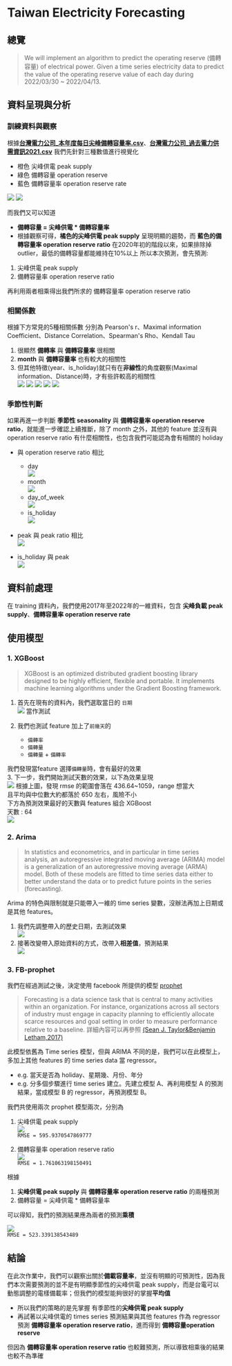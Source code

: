 # Taiwan Electricity Forecasting
## 總覽
>We will implement an algorithm to predict the operating reserve (備轉容量) of electrical power.
Given a time series electricity data to predict the value of the operating reserve value of each day during 2022/03/30 ~ 2022/04/13.

## 資料呈現與分析
### 訓練資料與觀察
根據[**台灣電力公司_本年度每日尖峰備轉容量率.csv**](https://data.gov.tw/dataset/25850)、[**台灣電力公司_過去電力供需資訊2021.csv**](https://data.gov.tw/dataset/19995)
我們先針對三種數值進行視覺化  
- 橙色 尖峰供電 peak supply
- 綠色 備轉容量 operation reserve
- 藍色 備轉容量率 operation reserve rate  

![](https://i.imgur.com/UT71PJG.png)
![](https://i.imgur.com/xga6xI9.png)

而我們又可以知道  
- **備轉容量 = 尖峰供電 * 備轉容量率**
- 根據觀察可得，**橘色的尖峰供電 peak supply** 呈現明顯的趨勢，而 **藍色的備轉容量率 operation reserve ratio** 在2020年初的階段以來，如果排除掉 outlier，最低的備轉容量都能維持在10%以上
所以本次預測，會先預測:

1. 尖峰供電 peak supply
2. 備轉容量率 operation reserve ratio

再利用兩者相乘得出我們所求的 備轉容量率 operation reserve ratio
### 相關係數
根據下方常見的5種相關係數 分別為
Pearson's r、Maximal information Coefficient、Distance Correlation、Spearman's Rho、Kendall Tau
1. 很顯然 **備轉率** 與 **備轉容量率** 很相關
2. **month** 與 **備轉容量率** 也有較大的相關性
3. 但其他特徵(year、is_holiday)就只有在**非線性**的角度觀察(Maximal information、Distance)時，才有些許較高的相關性  
![](https://i.imgur.com/ujFrTbT.png)
![](https://i.imgur.com/UDUJQTF.png)
![](https://i.imgur.com/rOFXhIz.png)
![](https://i.imgur.com/9GbTCvf.png)
![](https://i.imgur.com/jA05jJC.png)
### 季節性判斷  
如果再進一步判斷 **季節性 seasonality** 與 **備轉容量率 operation reserve ratio**，就能進一步確認上續推斷，除了 month 之外，其他的 feature 並沒有與 operation reserve ratio 有什麼相關性，也包含我們可能認為會有相關的 holiday

- 與 operation reserve ratio 相比
    - day  
![](https://i.imgur.com/7u11Mmq.png)
    - month  
![](https://i.imgur.com/LbInxae.png)
    - day_of_week  
![](https://i.imgur.com/RU5TRAQ.png)
    - is_holiday  
![](https://i.imgur.com/D7LeyIM.png)
  
- peak 與 peak ratio 相比  
![](https://i.imgur.com/MWrqFyh.png)
- is_holiday 與 peak  
![](https://i.imgur.com/ckSmI21.png)

## 資料前處理
在 training 資料內，我們使用2017年至2022年的一維資料，包含 **尖峰負載 peak supply**、**備轉容量率 operation reserve rate**
## 使用模型
### 1. XGBoost
>XGBoost is an optimized distributed gradient boosting library designed to be highly efficient, flexible and portable. It implements machine learning algorithms under the Gradient Boosting framework.

1. 首先在現有的資料內，我們選取當日的 `日期`  
![](https://i.imgur.com/vujDXQS.png)
當作測試  

2. 我們也測試 feature 加上了`前幾天`的 
    - `備轉率`
    - `備轉量`
    - `備轉量` + `備轉率`
 
我們發現當feature 選擇`備轉量`時，會有最好的效果  
3. 下一步，我們開始測試天數的效果，以下為效果呈現  
![](https://i.imgur.com/Tv5ZWvP.png)
根據上圖，發現 rmse 的範圍會落在 436.64~1059，range 想當大  
且平均與中位數大約都落於 650 左右，風險不小  
下方為預測效果最好的天數與 features 組合 XGBoost  
天數 : 64   
![](https://i.imgur.com/uuhgXVc.png)



### 2. Arima
>In statistics and econometrics, and in particular in time series analysis, an autoregressive integrated moving average (ARIMA) model is a generalization of an autoregressive moving average (ARMA) model. Both of these models are fitted to time series data either to better understand the data or to predict future points in the series (forecasting). 

Arima 的特色與限制就是只能帶入一維的 time series 變數，沒辦法再加上日期或是其他 features。  
1. 我們先調整帶入的歷史日期，去測試效果  
![](https://i.imgur.com/q2pKYCX.png)
2. 接著改變帶入原始資料的方式，改帶入**相差值**，預測結果  
![](https://i.imgur.com/D9cqxGq.png)

### 3. FB-prophet
我們在經過測試之後，決定使用 facebook 所提供的模型 [prophet](https://github.com/facebook/prophet)  
>Forecasting is a data science task that is central to many activities within an organization.
For instance, organizations across all sectors of industry must engage in capacity planning
to efficiently allocate scarce resources and goal setting in order to measure performance
relative to a baseline. 
詳細內容可以再參照 [(Sean J. Taylor&Benjamin Letham,2017)](https://peerj.com/preprints/3190/#)

此模型依舊為 Time series 模型，但與 ARIMA 不同的是，我們可以在此模型上，多加上其他 features 的 time series data 當 regressor。

- e.g. 當天是否為 holiday、星期幾、月份、年分
- e.g. 分多個步驟進行 time series 建立。先建立模型 A、再利用模型 A 的預測結果，當成模型 B 的 regressor，再預測模型 B。

我們共使用兩次 prophet 模型兩次，分別為  
1. 尖峰供電 peak supply  
![](https://i.imgur.com/TFQhb5q.png)  
`RMSE = 595.9370547869777`  
  
2. 備轉容量率 operation reserve ratio  
![](https://i.imgur.com/AbczJxY.png)  
`RMSE = 1.761063198150491`  


根據  
1. **尖峰供電 peak supply** 與 **備轉容量率 operation reserve ratio** 的兩種預測
2. 備轉容量 = 尖峰供電 * 備轉容量率

可以得知，我們的預測結果應為兩者的預測**乘積**  

![](https://i.imgur.com/nyihzqe.png)  
`RMSE = 523.339138543489`  

## 結論


在此次作業中，我們可以觀察出關於**備載容量率**，並沒有明顯的可預測性，因為我們本次需要預測的並不是有明顯季節性的尖峰供電 peak supply，而是台電可以動態調整的電樣備載率；但我們的模型能夠很好的掌握**平均值**
- 所以我們的策略的是先掌握 有季節性的**尖峰供電 peak supply**
- 再試著以尖峰供電的 times series 預測結果與其他 features 作為 regressor 預測 **備轉容量率 operation reserve ratio**，進而得到 **備轉容量operation reserve**

但因為 **備轉容量率 operation reserve ratio** 也較難預測，所以導致相乘後的結果也較不為準確

